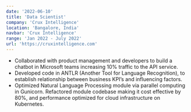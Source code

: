 ```yaml
---
date: '2022-06-10'
title: 'Data Scientist'
company: 'Crux Intelligence'
location: 'Bangalore, India'
navbar: 'Crux Intelligence'
range: 'Jan 2022 - July 2022'
url: 'https://cruxintelligence.com'
---
```


- Collaborated with product management and developers to build a chatbot in Microsoft
  teams increasing 10% traffic to the API service.
- Developed code in ANTLR (Another Tool for Language Recognition), to establish
  relationship between business KPI’s and influencing factors.
- Optimized Natural Language Processing module via parallel computing in Gunicorn.
  Refactored module codebase making it cost effective by 80%, and performance optimized
  for cloud infrastructure on Kubernetes.
